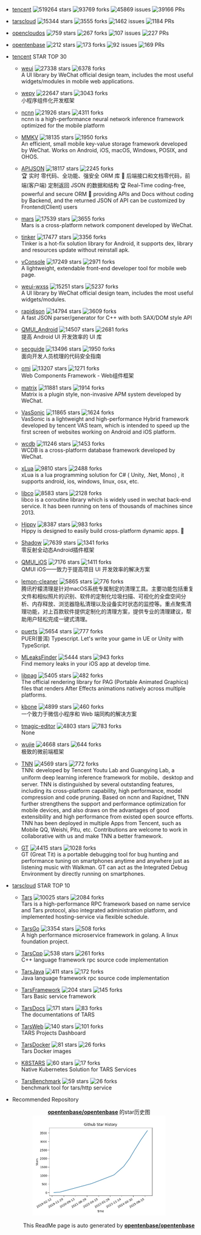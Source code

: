 
+ [tencent](https://github.com/tencent)
![519264 stars](https://img.shields.io/badge/Stars-519264-green)
![93769 forks](https://img.shields.io/badge/Forks-93769-green)
![45869 issues](https://img.shields.io/badge/Issues-45869-green)
![39166 PRs](https://img.shields.io/badge/PRs-39166-green)

+ [tarscloud](https://github.com/tarscloud)
![15344 stars](https://img.shields.io/badge/Stars-15344-green)
![3555 forks](https://img.shields.io/badge/Forks-3555-green)
![1462 issues](https://img.shields.io/badge/Issues-1462-green)
![1184 PRs](https://img.shields.io/badge/PRs-1184-green)

+ [opencloudos](https://github.com/opencloudos)
![759 stars](https://img.shields.io/badge/Stars-759-green)
![267 forks](https://img.shields.io/badge/Forks-267-green)
![107 issues](https://img.shields.io/badge/Issues-107-green)
![227 PRs](https://img.shields.io/badge/PRs-227-green)

+ [opentenbase](https://github.com/opentenbase)
![212 stars](https://img.shields.io/badge/Stars-212-green)
![173 forks](https://img.shields.io/badge/Forks-173-green)
![92 issues](https://img.shields.io/badge/Issues-92-green)
![169 PRs](https://img.shields.io/badge/PRs-169-green)



+ [tencent](https://github.com/tencent) STAR TOP 30
    
    + [weui](https://github.com/tencent/weui) 
    ![27338 stars](https://img.shields.io/badge/Stars-27338-green)
    ![6378 forks](https://img.shields.io/badge/Forks-6378-green)  
    A UI library by WeChat official design team, includes the most useful widgets/modules in mobile web applications.
    
    + [wepy](https://github.com/tencent/wepy) 
    ![22647 stars](https://img.shields.io/badge/Stars-22647-green)
    ![3043 forks](https://img.shields.io/badge/Forks-3043-green)  
    小程序组件化开发框架
    
    + [ncnn](https://github.com/tencent/ncnn) 
    ![21926 stars](https://img.shields.io/badge/Stars-21926-green)
    ![4311 forks](https://img.shields.io/badge/Forks-4311-green)  
    ncnn is a high-performance neural network inference framework optimized for the mobile platform
    
    + [MMKV](https://github.com/tencent/MMKV) 
    ![18135 stars](https://img.shields.io/badge/Stars-18135-green)
    ![1950 forks](https://img.shields.io/badge/Forks-1950-green)  
    An efficient, small mobile key-value storage framework developed by WeChat. Works on Android, iOS, macOS, Windows, POSIX, and OHOS.
    
    + [APIJSON](https://github.com/tencent/APIJSON) 
    ![18117 stars](https://img.shields.io/badge/Stars-18117-green)
    ![2245 forks](https://img.shields.io/badge/Forks-2245-green)  
    🏆 实时 零代码、全功能、强安全 ORM 库 🚀 后端接口和文档零代码，前端(客户端) 定制返回 JSON 的数据和结构 🏆 Real-Time coding-free, powerful and secure ORM 🚀  providing APIs and Docs without coding by Backend, and the returned JSON of API can be customized by Frontend(Client) users
    
    + [mars](https://github.com/tencent/mars) 
    ![17539 stars](https://img.shields.io/badge/Stars-17539-green)
    ![3655 forks](https://img.shields.io/badge/Forks-3655-green)  
    Mars is a cross-platform network component  developed by WeChat.
    
    + [tinker](https://github.com/tencent/tinker) 
    ![17477 stars](https://img.shields.io/badge/Stars-17477-green)
    ![3356 forks](https://img.shields.io/badge/Forks-3356-green)  
    Tinker is a hot-fix solution library for Android, it supports dex, library and resources update without reinstall apk.
    
    + [vConsole](https://github.com/tencent/vConsole) 
    ![17249 stars](https://img.shields.io/badge/Stars-17249-green)
    ![2971 forks](https://img.shields.io/badge/Forks-2971-green)  
    A lightweight, extendable front-end developer tool for mobile web page.
    
    + [weui-wxss](https://github.com/tencent/weui-wxss) 
    ![15251 stars](https://img.shields.io/badge/Stars-15251-green)
    ![5237 forks](https://img.shields.io/badge/Forks-5237-green)  
    A UI library by WeChat official design team, includes the most useful widgets/modules.
    
    + [rapidjson](https://github.com/tencent/rapidjson) 
    ![14794 stars](https://img.shields.io/badge/Stars-14794-green)
    ![3609 forks](https://img.shields.io/badge/Forks-3609-green)  
    A fast JSON parser/generator for C++ with both SAX/DOM style API
    
    + [QMUI_Android](https://github.com/tencent/QMUI_Android) 
    ![14507 stars](https://img.shields.io/badge/Stars-14507-green)
    ![2681 forks](https://img.shields.io/badge/Forks-2681-green)  
    提高 Android UI 开发效率的 UI 库
    
    + [secguide](https://github.com/tencent/secguide) 
    ![13496 stars](https://img.shields.io/badge/Stars-13496-green)
    ![1950 forks](https://img.shields.io/badge/Forks-1950-green)  
    面向开发人员梳理的代码安全指南
    
    + [omi](https://github.com/tencent/omi) 
    ![13207 stars](https://img.shields.io/badge/Stars-13207-green)
    ![1271 forks](https://img.shields.io/badge/Forks-1271-green)  
    Web Components Framework - Web组件框架
    
    + [matrix](https://github.com/tencent/matrix) 
    ![11881 stars](https://img.shields.io/badge/Stars-11881-green)
    ![1914 forks](https://img.shields.io/badge/Forks-1914-green)  
    Matrix is a plugin style, non-invasive APM system developed by WeChat.
    
    + [VasSonic](https://github.com/tencent/VasSonic) 
    ![11865 stars](https://img.shields.io/badge/Stars-11865-green)
    ![1624 forks](https://img.shields.io/badge/Forks-1624-green)  
    VasSonic is a lightweight and high-performance Hybrid framework developed by tencent VAS team, which is intended to speed up the first screen of websites working on Android and iOS platform. 
    
    + [wcdb](https://github.com/tencent/wcdb) 
    ![11246 stars](https://img.shields.io/badge/Stars-11246-green)
    ![1453 forks](https://img.shields.io/badge/Forks-1453-green)  
    WCDB is a cross-platform database framework developed by WeChat.
    
    + [xLua](https://github.com/tencent/xLua) 
    ![9810 stars](https://img.shields.io/badge/Stars-9810-green)
    ![2488 forks](https://img.shields.io/badge/Forks-2488-green)  
    xLua is a lua programming solution for  C# ( Unity, .Net, Mono) , it supports android, ios, windows, linux, osx, etc.
    
    + [libco](https://github.com/tencent/libco) 
    ![8583 stars](https://img.shields.io/badge/Stars-8583-green)
    ![2128 forks](https://img.shields.io/badge/Forks-2128-green)  
    libco is a coroutine library which is widely used in wechat  back-end service. It has been running on tens of thousands of machines since 2013.
    
    + [Hippy](https://github.com/tencent/Hippy) 
    ![8387 stars](https://img.shields.io/badge/Stars-8387-green)
    ![983 forks](https://img.shields.io/badge/Forks-983-green)  
    Hippy is designed to easily build cross-platform dynamic apps. 👏
    
    + [Shadow](https://github.com/tencent/Shadow) 
    ![7639 stars](https://img.shields.io/badge/Stars-7639-green)
    ![1341 forks](https://img.shields.io/badge/Forks-1341-green)  
    零反射全动态Android插件框架
    
    + [QMUI_iOS](https://github.com/tencent/QMUI_iOS) 
    ![7176 stars](https://img.shields.io/badge/Stars-7176-green)
    ![1411 forks](https://img.shields.io/badge/Forks-1411-green)  
    QMUI iOS——致力于提高项目 UI 开发效率的解决方案
    
    + [lemon-cleaner](https://github.com/tencent/lemon-cleaner) 
    ![5865 stars](https://img.shields.io/badge/Stars-5865-green)
    ![776 forks](https://img.shields.io/badge/Forks-776-green)  
    腾讯柠檬清理是针对macOS系统专属制定的清理工具。主要功能包括重复文件和相似照片的识别、软件的定制化垃圾扫描、可视化的全盘空间分析、内存释放、浏览器隐私清理以及设备实时状态的监控等。重点聚焦清理功能，对上百款软件提供定制化的清理方案，提供专业的清理建议，帮助用户轻松完成一键式清理。
    
    + [puerts](https://github.com/tencent/puerts) 
    ![5654 stars](https://img.shields.io/badge/Stars-5654-green)
    ![777 forks](https://img.shields.io/badge/Forks-777-green)  
    PUER(普洱) Typescript. Let's write your game in UE or Unity with TypeScript.
    
    + [MLeaksFinder](https://github.com/tencent/MLeaksFinder) 
    ![5444 stars](https://img.shields.io/badge/Stars-5444-green)
    ![943 forks](https://img.shields.io/badge/Forks-943-green)  
    Find memory leaks in your iOS app at develop time.
    
    + [libpag](https://github.com/tencent/libpag) 
    ![5405 stars](https://img.shields.io/badge/Stars-5405-green)
    ![482 forks](https://img.shields.io/badge/Forks-482-green)  
    The official rendering library for PAG (Portable Animated Graphics) files that renders After Effects animations natively across multiple platforms.
    
    + [kbone](https://github.com/tencent/kbone) 
    ![4899 stars](https://img.shields.io/badge/Stars-4899-green)
    ![460 forks](https://img.shields.io/badge/Forks-460-green)  
    一个致力于微信小程序和 Web 端同构的解决方案
    
    + [tmagic-editor](https://github.com/tencent/tmagic-editor) 
    ![4803 stars](https://img.shields.io/badge/Stars-4803-green)
    ![783 forks](https://img.shields.io/badge/Forks-783-green)  
    None
    
    + [wujie](https://github.com/tencent/wujie) 
    ![4668 stars](https://img.shields.io/badge/Stars-4668-green)
    ![644 forks](https://img.shields.io/badge/Forks-644-green)  
    极致的微前端框架
    
    + [TNN](https://github.com/tencent/TNN) 
    ![4569 stars](https://img.shields.io/badge/Stars-4569-green)
    ![772 forks](https://img.shields.io/badge/Forks-772-green)  
    TNN: developed by Tencent Youtu Lab and Guangying Lab, a uniform deep learning inference framework for mobile、desktop and server. TNN is distinguished by several outstanding features, including its cross-platform capability, high performance, model compression and code pruning. Based on ncnn and Rapidnet, TNN further strengthens the support and performance optimization for mobile devices, and also draws on the advantages of good extensibility and high performance from existed open source efforts. TNN has been deployed in multiple Apps from Tencent, such as Mobile QQ, Weishi, Pitu, etc. Contributions are welcome to work in collaborative with us and make TNN a better framework. 
    
    + [GT](https://github.com/tencent/GT) 
    ![4415 stars](https://img.shields.io/badge/Stars-4415-green)
    ![1028 forks](https://img.shields.io/badge/Forks-1028-green)  
    GT (Great Tit) is a portable debugging tool for bug hunting and performance tuning on smartphones anytime and anywhere just as listening music with Walkman. GT can act as the Integrated Debug Environment by directly running on smartphones.
    

+ [tarscloud](https://github.com/tarscloud) STAR TOP 10
    
    + [Tars](https://github.com/tarscloud/Tars) 
    ![10025 stars](https://img.shields.io/badge/Stars-10025-green)
    ![2084 forks](https://img.shields.io/badge/Forks-2084-green)  
    Tars is a high-performance RPC framework based on name service and Tars protocol, also integrated administration platform, and implemented hosting-service via flexible schedule.
    
    + [TarsGo](https://github.com/tarscloud/TarsGo) 
    ![3354 stars](https://img.shields.io/badge/Stars-3354-green)
    ![508 forks](https://img.shields.io/badge/Forks-508-green)  
    A  high performance microservice  framework  in golang. A linux foundation project.
    
    + [TarsCpp](https://github.com/tarscloud/TarsCpp) 
    ![538 stars](https://img.shields.io/badge/Stars-538-green)
    ![261 forks](https://img.shields.io/badge/Forks-261-green)  
    C++ language framework rpc source code implementation
    
    + [TarsJava](https://github.com/tarscloud/TarsJava) 
    ![411 stars](https://img.shields.io/badge/Stars-411-green)
    ![172 forks](https://img.shields.io/badge/Forks-172-green)  
    Java language framework rpc source code implementation
    
    + [TarsFramework](https://github.com/tarscloud/TarsFramework) 
    ![204 stars](https://img.shields.io/badge/Stars-204-green)
    ![145 forks](https://img.shields.io/badge/Forks-145-green)  
    Tars Basic service framework
    
    + [TarsDocs](https://github.com/tarscloud/TarsDocs) 
    ![171 stars](https://img.shields.io/badge/Stars-171-green)
    ![83 forks](https://img.shields.io/badge/Forks-83-green)  
    The documentations of TARS
    
    + [TarsWeb](https://github.com/tarscloud/TarsWeb) 
    ![140 stars](https://img.shields.io/badge/Stars-140-green)
    ![101 forks](https://img.shields.io/badge/Forks-101-green)  
    TARS Projects Dashboard
    
    + [TarsDocker](https://github.com/tarscloud/TarsDocker) 
    ![81 stars](https://img.shields.io/badge/Stars-81-green)
    ![26 forks](https://img.shields.io/badge/Forks-26-green)  
    Tars Docker  images
    
    + [K8STARS](https://github.com/tarscloud/K8STARS) 
    ![60 stars](https://img.shields.io/badge/Stars-60-green)
    ![17 forks](https://img.shields.io/badge/Forks-17-green)  
    Native Kubernetes  Solution for TARS Services
    
    + [TarsBenchmark](https://github.com/tarscloud/TarsBenchmark) 
    ![59 stars](https://img.shields.io/badge/Stars-59-green)
    ![26 forks](https://img.shields.io/badge/Forks-26-green)  
    benchmark tool for tars/http service
    


+ Recommended Repository  
<p align="center">
      <strong>
        <a href="https://github.com/opentenbase/opentenbase" target="_blank">opentenbase/opentenbase</a>
      </strong>  的star历史图
  <br>
  <img src="https://raw.githubusercontent.com/ButterAndButterfly/GithubTools/master/data/stars_history.jpg" width="350px"></img>    
</p>

<p align="right">
      This ReadMe page is auto generated by 
      <strong>
        <a href="https://github.com/opentenbase/opentenbase" target="_blank">opentenbase/opentenbase</a><br>
      </strong>   
</p>
